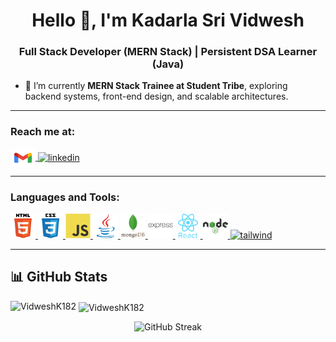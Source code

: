 <h1 align="center">Hello 👋, I'm Kadarla Sri Vidwesh</h1>
<h3 align="center">Full Stack Developer (MERN Stack) | Persistent DSA Learner (Java)</h3>

- 🌱 I’m currently **MERN Stack Trainee at Student Tribe**, exploring backend systems, front-end design, and scalable architectures.

---

<h3 align="left">Reach me at:</h3> 
<p align="left">
<a href="mailto:vidweshkadarla182@gmail.com" target="blank">
  <img align="center" src="https://raw.githubusercontent.com/edent/SuperTinyIcons/master/images/svg/gmail.svg" alt="email" height="30" width="40" />
</a>
<a href="https://linkedin.com/in/vidweshkadarla" target="blank">
  <img align="center" src="https://raw.githubusercontent.com/rahuldkjain/github-profile-readme-generator/master/src/images/icons/Social/linked-in-alt.svg" alt="linkedin" height="30" width="40" />
</a>
</p>

---

<h3 align="left">Languages and Tools:</h3>
<p align="left"> 
<a href="https://www.w3.org/html/" target="_blank" rel="noreferrer"> <img src="https://raw.githubusercontent.com/devicons/devicon/master/icons/html5/html5-original-wordmark.svg" alt="html5" width="40" height="40"/> </a> 
<a href="https://www.w3schools.com/css/" target="_blank" rel="noreferrer"> <img src="https://raw.githubusercontent.com/devicons/devicon/master/icons/css3/css3-original-wordmark.svg" alt="css3" width="40" height="40"/> </a> 
<a href="https://developer.mozilla.org/en-US/docs/Web/JavaScript" target="_blank" rel="noreferrer"> <img src="https://raw.githubusercontent.com/devicons/devicon/master/icons/javascript/javascript-original.svg" alt="javascript" width="40" height="40"/> </a> 
<a href="https://www.java.com" target="_blank" rel="noreferrer"> <img src="https://raw.githubusercontent.com/devicons/devicon/master/icons/java/java-original.svg" alt="java" width="40" height="40"/> </a> 
<a href="https://www.mongodb.com/" target="_blank" rel="noreferrer"> <img src="https://raw.githubusercontent.com/devicons/devicon/master/icons/mongodb/mongodb-original-wordmark.svg" alt="mongodb" width="40" height="40"/> </a> 
<a href="https://expressjs.com" target="_blank" rel="noreferrer"> <img src="https://raw.githubusercontent.com/devicons/devicon/master/icons/express/express-original-wordmark.svg" alt="express" width="40" height="40"/> </a> 
<a href="https://reactjs.org/" target="_blank" rel="noreferrer"> <img src="https://raw.githubusercontent.com/devicons/devicon/master/icons/react/react-original-wordmark.svg" alt="react" width="40" height="40"/> </a> 
<a href="https://nodejs.org" target="_blank" rel="noreferrer"> <img src="https://raw.githubusercontent.com/devicons/devicon/master/icons/nodejs/nodejs-original-wordmark.svg" alt="nodejs" width="40" height="40"/> </a> 
<a href="https://tailwindcss.com/" target="_blank" rel="noreferrer"> <img src="https://avatars.githubusercontent.com/u/67109815?s=200&v=4" alt="tailwind" width="40" height="40"/> </a> 
</p>

---

## 📊 GitHub Stats
<p><img align="left" src="https://github-readme-stats.vercel.app/api/top-langs?username=VidweshK182&show_icons=true&locale=en&layout=compact" alt="VidweshK182" /></p>

<p>&nbsp;<img align="center" src="https://github-readme-stats.vercel.app/api?username=VidweshK182&show_icons=true&locale=en" alt="VidweshK182" /></p>

<p align="center">
  <img src="https://streak-stats.demolab.com?user=VidweshK182&theme=radical&hide_border=true" alt="GitHub Streak" />
</p>

